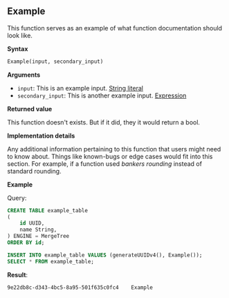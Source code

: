 ## Example

This function serves as an example of what function documentation should look like.

**Syntax**

```sql
Example(input, secondary_input)
```

**Arguments**

- `input`: This is an example input. [String literal](../syntax#syntax-string-literal)
- `secondary_input`: This is another example input. [Expression](../syntax#syntax-expressions)

**Returned value**

This function doesn't exists. But if it did, they it would return a bool.

**Implementation details**

Any additional information pertaining to this function that users might need to know about. Things like known-bugs or edge cases would fit into this section. For example, if a function used _bankers rounding_ instead of standard rounding.

**Example**

Query:

```sql
CREATE TABLE example_table
(
    id UUID,
    name String,
) ENGINE = MergeTree
ORDER BY id;

INSERT INTO example_table VALUES (generateUUIDv4(), Example());
SELECT * FROM example_table;
```

**Result**:

```response
9e22db8c-d343-4bc5-8a95-501f635c0fc4	Example
```

